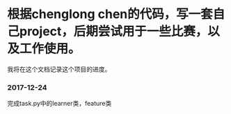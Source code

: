 # 根据chenglong chen的代码，写一套自己project，后期尝试用于一些比赛，以及工作使用。  
我将在这个文档记录这个项目的进度。
### 2017-12-24  
完成task.py中的learner类，feature类
